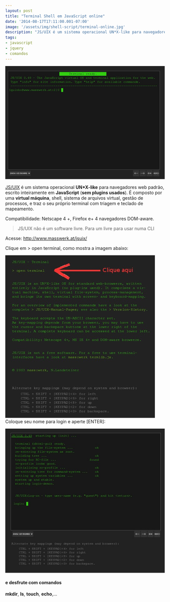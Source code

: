 ```yaml
---
layout: post
title: "Terminal Shell em JavaScript online"
date: '2014-08-17T17:11:00.001-07:00'
image: '/assets/img/shell-script/terminal-online.jpg'
description: "JS/UIX é um sistema operacional UN*X-like para navegadores web padrão, escrito inteiramente em JavaScript (sem plugins usados)."
tags:
- javascript
- jquery
- comandos
---
```


![Terminal Shell em JavaScript online](/assets/img/shell-script/terminal-online.jpg "Terminal Shell em JavaScript online")

[JS/UIX](http://www.masswerk.at/jsuix/) é um sistema operacional __UN*X-like__ para navegadores web padrão, escrito inteiramente em __JavaScript__ (__sem plugins usados__). É composto por uma __virtual máquina__, shell, sistema de arquivos virtual, gestão de processos, e traz o seu próprio terminal com triagem e teclado de mapeamento.


Compatibilidade: Netscape 4 +, Firefox e+ 4 navegadores DOM-aware.

> JS/UIX não é um software livre. Para um livre para usar numa CLI

Acesse: <http://www.masswerk.at/jsuix/>

Clique em > open terminal, como mostra a imagem abaixo:

![Terminal Shell em JavaScript online](/assets/img/shell-script/terminal-online2.jpg "Terminal Shell em JavaScript online")
Coloque seu nome para login e aperte [ENTER]:

![Terminal Shell em JavaScript online](/assets/img/shell-script/terminal-online3.jpg "Terminal Shell em JavaScript online")

#### e desfrute com comandos
__mkdir__, __ls__, __touch__, __echo__,...

<script async src="https://pagead2.googlesyndication.com/pagead/js/adsbygoogle.js"></script>

<!-- Informat -->
<ins class="adsbygoogle"
 style="display:block"
 data-ad-client="ca-pub-2838251107855362"
 data-ad-slot="2327980059"
 data-ad-format="auto"
 data-full-width-responsive="true"></ins>

<script>
(adsbygoogle = window.adsbygoogle || []).push({});
</script>



